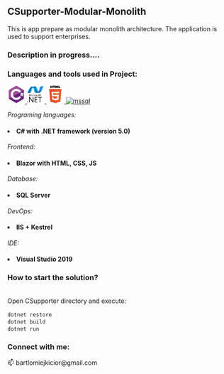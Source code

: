 ## CSupporter-Modular-Monolith

This is app prepare as modular monolith architecture.
The application is used to support enterprises.

<h3>Description in progress....</h3>

<h3 align="left">Languages and tools used in Project:</h3><p align="left"> 
<a href="https://www.w3schools.com/cs/" target="_blank" rel="noreferrer"> <img src="https://raw.githubusercontent.com/devicons/devicon/master/icons/csharp/csharp-original.svg" alt="csharp" width="40" height="40"/> </a> 
<a href="https://dotnet.microsoft.com/" target="_blank" rel="noreferrer"> <img src="https://raw.githubusercontent.com/devicons/devicon/master/icons/dot-net/dot-net-original-wordmark.svg" alt="dotnet" width="40" height="40"/> </a>
<a href="https://www.w3.org/html/" target="_blank" rel="noreferrer"> <img src="https://raw.githubusercontent.com/devicons/devicon/master/icons/html5/html5-original-wordmark.svg" alt="html5" width="40" height="40"/> </a> 
<a href="https://www.microsoft.com/en-us/sql-server" target="_blank" rel="noreferrer"> <img src="https://www.svgrepo.com/show/303229/microsoft-sql-server-logo.svg" alt="mssql" width="40" height="40"/> </a>

<i>Programing languages:</i>
<h4><li> C# with .NET framework (version 5.0)</li></h4>
<i>Frontend: </i>
<h4><li>Blazor with HTML, CSS, JS</li></h4>
<i>Database:</i>
<h4><li>SQL Server</li></h4>
<i>DevOps:</i>
<h4><li>IIS + Kestrel</li></h4>
<i>IDE:</i>
<h4><li>Visual Studio 2019</li></h4>


<h3>How to start the solution?</h3></br>
Open CSupporter directory and execute:

```dotnet
dotnet restore
dotnet build
dotnet run
```

<h3 align="left">Connect with me:</h3>
<p align="left">📫  bartlomiejkicior@gmail.com </p>
